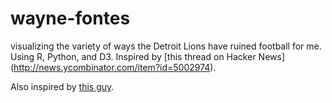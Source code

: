 wayne-fontes
============

visualizing the variety of ways the Detroit Lions have ruined football for me. Using R, Python, and D3. Inspired by [this thread on Hacker News] (http://news.ycombinator.com/item?id=5002974).

Also inspired by [this guy](http://cdn2.sbnation.com/imported_assets/969427/1992-February-2-19-13-45.jpg).
